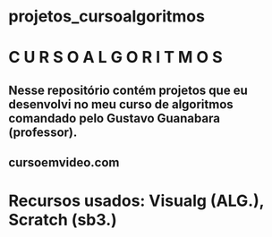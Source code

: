 # projetos_cursoalgoritmos

 C U R S O  A L G O R I T M O S
================================
Nesse repositório contém projetos 
que eu desenvolvi no meu curso de
algoritmos comandado pelo Gustavo 
Guanabara (professor).
---------------------------------
cursoemvideo.com
-----------------
Recursos usados: Visualg (ALG.),
Scratch (sb3.)
================================
